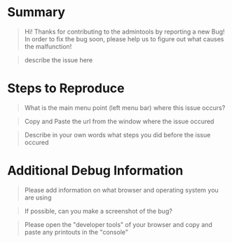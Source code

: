 # Summary

> Hi! Thanks for contributing to the admintools by reporting a new Bug!
> In order to fix the bug soon, please help us to figure out what causes the
> malfunction!

> describe the issue here

# Steps to Reproduce

> What is the main menu point (left menu bar) where this issue occurs?

> Copy and Paste the url from the window where the issue occured

> Describe in your own words what steps you did before the issue occured

# Additional Debug Information

> Please add information on what browser and operating system you are using

> If possible, can you make a screenshot of the bug?

> Please open the "developer tools" of your browser and copy and paste any
> printouts in the "console"